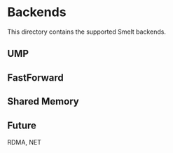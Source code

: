 Backends
========

This directory contains the supported Smelt backends.

UMP
---

FastForward
-----------

Shared Memory
-------------


Future
------
RDMA, NET
